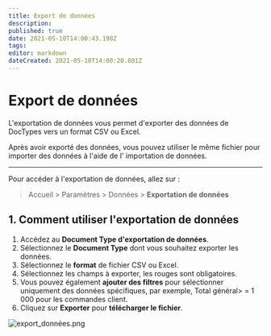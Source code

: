 ```yaml
---
title: Export de données
description: 
published: true
date: 2021-05-10T14:00:43.198Z
tags: 
editor: markdown
dateCreated: 2021-05-10T14:00:20.801Z
---
```


# Export de données
L'exportation de données vous permet d'exporter des données de DocTypes vers un format CSV ou Excel.

Après avoir exporté des données, vous pouvez utiliser le même fichier pour importer des données à l'aide de l' importation de données.

---

Pour accéder à l'exportation de données, allez sur :

> Accueil > Paramètres > Données > **Exportation de données**

## 1. Comment utiliser l'exportation de données

1. Accédez au **Document Type d'exportation de données**.
2. Sélectionnez le **Document Type** dont vous souhaitez exporter les données.
3. Sélectionnez le **format** de fichier CSV ou Excel.
4. Sélectionnez les champs à exporter, les rouges sont obligatoires.
5. Vous pouvez également **ajouter des filtres** pour sélectionner uniquement des données spécifiques, par exemple, Total général> = 1 000 pour les commandes client.
6. Cliquez sur **Exporter** pour **télécharger le fichier**.

![export_données.png](/setup/data-export/export_données.png)
